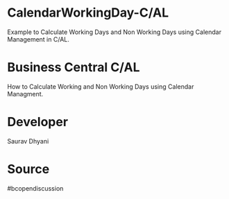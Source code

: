 # CalendarWorkingDay-C/AL
Example to Calculate Working Days and Non Working Days using Calendar Management in C/AL.

# Business Central C/AL
How to Calculate Working and Non Working Days using Calendar Managment.

# Developer
Saurav Dhyani

# Source
#bcopendiscussion
